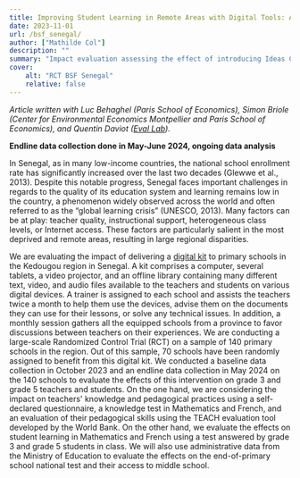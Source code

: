 ```yaml
---
title: Improving Student Learning in Remote Areas with Digital Tools: A Randomized Experiment in Rural Senegal
date: 2023-11-01
url: /bsf_senegal/
author: ["Mathilde Col"]
description: "" 
summary: "Impact evaluation assessing the effect of introducing Ideas Cubes provided by Bibliothèques Sans Frontières in remote schools in Senegal"
cover:
    alt: "RCT BSF Senegal"
    relative: false
---
```


*Article written with Luc Behaghel (Paris School of Economics), Simon Briole (Center for Environmental Economics Montpellier and Paris School of Economics), and Quentin Daviot ([Eval Lab](https://fr.linkedin.com/company/eval-lab)).*

**Endline data collection done in May-June 2024, ongoing data analysis**

In Senegal, as in many low-income countries, the national school enrollment rate has significantly increased over the last two decades (Glewwe et al., 2013). Despite this notable progress, Senegal faces important challenges in regards to the quality of its education system and learning remains low in the country, a phenomenon widely observed across the world and often referred to as the “global learning crisis” (UNESCO, 2013). Many factors can be at play: teacher quality, instructional support, heterogeneous class levels, or Internet access. These factors are particularly salient in the most deprived and remote areas, resulting in large regional disparities.

We are evaluating the impact of delivering a [digital kit](https://www.librarieswithoutborders.org/ideasbox/) to primary schools in the Kedougou region in Senegal. A kit comprises a computer, several tablets, a video projector, and an offline library containing many different text, video, and audio files available to the teachers and students on various digital devices. A trainer is assigned to each school and assists the teachers twice a month to help them use the devices, advise them on the documents they can use for their lessons, or solve any technical issues. In addition, a monthly session gathers all the equipped schools from a province to favor discussions between teachers on their experiences. 
We are conducting a large-scale Randomized Control Trial (RCT) on a sample of 140 primary schools in the region. Out of this sample, 70 schools have been randomly assigned to benefit from this digital kit. We conducted a baseline data collection in October 2023 and an endline data collection in May 2024 on the 140 schools to evaluate the effects of this intervention on grade 3 and grade 5 teachers and students. On the one hand, we are considering the impact on teachers' knowledge and pedagogical practices using a self-declared questionnaire, a knowledge test in Mathematics and French, and an evaluation of their pedagogical skills using the TEACH evaluation tool developed by the World Bank. On the other hand, we evaluate the effects on student learning in Mathematics and French using a test answered by grade 3 and grade 5 students in class. We will also use administrative data from the Ministry of Education to evaluate the effects on the end-of-primary school national test and their access to middle school.
